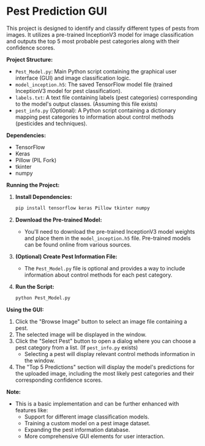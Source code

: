 # **Pest Prediction GUI**

This project is designed to identify and classify different types of pests from images. It utilizes a pre-trained InceptionV3 model for image classification and outputs the top 5 most probable pest categories along with their confidence scores.

**Project Structure:**

* `Pest_Model.py`: Main Python script containing the graphical user interface (GUI) and image classification logic.
* `model_inception.h5`: The saved TensorFlow model file (trained InceptionV3 model for pest classification).
* `labels.txt`: A text file containing labels (pest categories) corresponding to the model's output classes. (Assuming this file exists)
* `pest_info.py` (Optional): A Python script containing a dictionary mapping pest categories to information about control methods (pesticides and techniques).

**Dependencies:**

* TensorFlow
* Keras
* Pillow (PIL Fork)
* tkinter
* numpy

**Running the Project:**

1. **Install Dependencies:**
   ```bash
   pip install tensorflow keras Pillow tkinter numpy
   ```

2. **Download the Pre-trained Model:**
   * You'll need to download the pre-trained InceptionV3 model weights and place them in the `model_inception.h5` file. Pre-trained models can be found online from various sources.

3. **(Optional) Create Pest Information File:**
   * The `Pest_Model.py` file is optional and provides a way to include information about control methods for each pest category.

4. **Run the Script:**
   ```bash
   python Pest_Model.py
   ```

**Using the GUI:**

1. Click the "Browse Image" button to select an image file containing a pest.
2. The selected image will be displayed in the window.
3. Click the "Select Pest" button to open a dialog where you can choose a pest category from a list. (If `pest_info.py` exists)
   * Selecting a pest will display relevant control methods information in the window.
4. The "Top 5 Predictions" section will display the model's predictions for the uploaded image, including the most likely pest categories and their corresponding confidence scores.

**Note:**

* This is a basic implementation and can be further enhanced with features like:
    * Support for different image classification models.
    * Training a custom model on a pest image dataset.
    * Expanding the pest information database.
    * More comprehensive GUI elements for user interaction.


